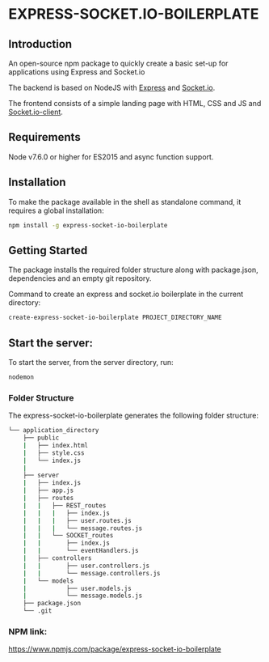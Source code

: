 # EXPRESS-SOCKET.IO-BOILERPLATE

## Introduction

An open-source npm package to quickly create a basic set-up for applications using Express and Socket.io

The backend is based on NodeJS with [Express](https://www.npmjs.com/package/express) and [Socket.io](https://www.npmjs.com/package/socket.io).

The frontend consists of a simple landing page with HTML, CSS and JS and [Socket.io-client](https://www.npmjs.com/package/socket.io-client).

## Requirements

Node v7.6.0 or higher for ES2015 and async function support.

## Installation

To make the package available in the shell as standalone command, it requires a global installation:
```bash
npm install -g express-socket-io-boilerplate
```

## Getting Started

The package installs the required folder structure along with package.json, dependencies and an empty git repository.

Command to create an express and socket.io boilerplate in the current directory: 
```bash
create-express-socket-io-boilerplate PROJECT_DIRECTORY_NAME
```

## Start the server:

To start the server, from the server directory, run:
```bash
nodemon
```

### Folder Structure
The express-socket-io-boilerplate generates the following folder structure:
```bash
└── application_directory
    ├── public
    |   ├── index.html
    |   ├── style.css
    |   └── index.js
    |
    ├── server
    |   ├── index.js
    |   ├── app.js
    |   ├── routes
    |   |   ├── REST_routes
    |   |   |   ├── index.js
    |   |   |   ├── user.routes.js
    |   |   |   └── message.routes.js
    |   |   └── SOCKET_routes
    |   |       ├── index.js
    |   |       └── eventHandlers.js
    |   ├── controllers
    |   |       ├── user.controllers.js
    |   |       └── message.controllers.js
    |   └── models
    |           ├── user.models.js
    |           └── message.models.js
    ├── package.json
    └── .git
```

### NPM link:
<a target="_blank">https://www.npmjs.com/package/express-socket-io-boilerplate</a>



